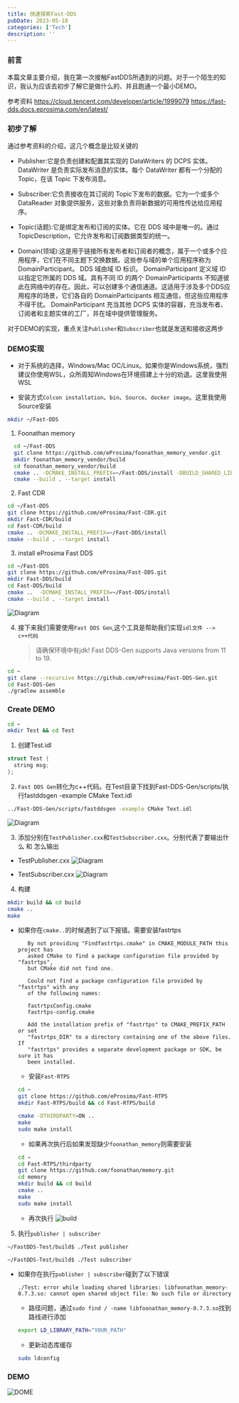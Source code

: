 ```yaml
---
title: 快速探索Fast-DDS
pubDate: 2023-05-18
categories: ['Tech']
description: ''
---
```


### 前言

本篇文章主要介绍，我在第一次接触FastDDS所遇到的问题。对于一个陌生的知识，我认为应该去初步了解它是做什么的、并且跑通一个最小DEMO。

参考资料
https://cloud.tencent.com/developer/article/1999079
https://fast-dds.docs.eprosima.com/en/latest/

### 初步了解

通过参考资料的介绍，这几个概念是比较关键的

- Publisher:它是负责创建和配置其实现的 DataWriters 的 DCPS 实体。 DataWriter 是负责实际发布消息的实体。每个 DataWriter 都有一个分配的 Topic，在该 Topic 下发布消息。

- Subscriber:它负责接收在其订阅的 Topic下发布的数据。它为一个或多个 DataReader 对象提供服务，这些对象负责将新数据的可用性传达给应用程序。

- Topic(话题):它是绑定发布和订阅的实体。它在 DDS 域中是唯一的。通过TopicDescription，它允许发布和订阅数据类型的统一。

- Domain(领域):这是用于链接所有发布者和订阅者的概念，属于一个或多个应用程序，它们在不同主题下交换数据。这些参与域的单个应用程序称为 DomainParticipant。 DDS 域由域 ID 标识。 DomainParticipant 定义域 ID 以指定它所属的 DDS 域。具有不同 ID 的两个 DomainParticipants 不知道彼此在网络中的存在。因此，可以创建多个通信通道。这适用于涉及多个DDS应用程序的场景，它们各自的 DomainParticipants 相互通信，但这些应用程序不得干扰。 DomainParticipant 充当其他 DCPS 实体的容器，充当发布者、订阅者和主题实体的工厂，并在域中提供管理服务。

对于DEMO的实现，重点关注`Publisher`和`Subscriber`也就是发送和接收这两步

### DEMO实现

- 对于系统的选择，Windows/Mac OC/Linux。如果你是Windows系统，强烈建议你使用WSL，众所周知Windows在环境搭建上十分的劝退。这里我使用WSL

- 安装方式`Colcon installation`、`bin`、`Source`、`docker image`。这里我使用Source安装

```bash
mkdir ~/Fast-DDS
```

1. Foonathan memory

```bash
  cd ~/Fast-DDS
  git clone https://github.com/eProsima/foonathan_memory_vendor.git
  mkdir foonathan_memory_vendor/build
  cd foonathan_memory_vendor/build
  cmake .. -DCMAKE_INSTALL_PREFIX=~/Fast-DDS/install -DBUILD_SHARED_LIBS=ON
  cmake --build . --target install
```

2. Fast CDR

```bash
cd ~/Fast-DDS
git clone https://github.com/eProsima/Fast-CDR.git
mkdir Fast-CDR/build
cd Fast-CDR/build
cmake .. -DCMAKE_INSTALL_PREFIX=~/Fast-DDS/install
cmake --build . --target install
```

3. install eProsima Fast DDS

```bash
cd ~/Fast-DDS
git clone https://github.com/eProsima/Fast-DDS.git
mkdir Fast-DDS/build
cd Fast-DDS/build
cmake ..  -DCMAKE_INSTALL_PREFIX=~/Fast-DDS/install
cmake --build . --target install
```

![Diagram](../assets/fastdds/install.png)

4. 接下来我们需要使用`Fast DDS Gen`,这个工具是帮助我们实现`idl文件 --> c++代码`
   > 请确保环境中有jdk! Fast DDS-Gen supports Java versions from 11 to 19.

```bash
cd ~
git clone --recursive https://github.com/eProsima/Fast-DDS-Gen.git
cd Fast-DDS-Gen
./gradlew assemble
```

### Create DEMO

```bash
cd ~
mkdir Test && cd Test
```

1. 创建Test.idl

```c++
struct Test {
  string msg;
};
```

2.  `Fast DDS Gen`转化为c++代码。在Test目录下找到Fast-DDS-Gen/scripts/执行fastddsgen -example CMake Text.idl

```bash
../Fast-DDS-Gen/scripts/fastddsgen -example CMake Text.idl
```

![Diagram](../assets/fastdds/gen.png)

3. 添加分别在`TestPublisher.cxx`和`TestSubscriber.cxx`。分别代表了要输出什么 和 怎么输出

- TestPublisher.cxx
  ![Diagram](../assets/fastdds/Pub.png)

- TestSubscriber.cxx
  ![Diagram](../assets/fastdds/Sub.png)

4. 构建

```bash
mkdir build && cd build
cmake ..
make
```

- 如果你在`cmake..`的时候遇到了以下报错。需要安装fastrtps

  ```text
     By not providing "Findfastrtps.cmake" in CMAKE_MODULE_PATH this project has
     asked CMake to find a package configuration file provided by "fastrtps",
     but CMake did not find one.

     Could not find a package configuration file provided by "fastrtps" with any
     of the following names:

     fastrtpsConfig.cmake
     fastrtps-config.cmake

     Add the installation prefix of "fastrtps" to CMAKE_PREFIX_PATH or set
     "fastrtps_DIR" to a directory containing one of the above files.  If
     "fastrtps" provides a separate development package or SDK, be sure it has
     been installed.
  ```

  - 安装`Fast-RTPS`

  ```bash
  cd ~
  git clone https://github.com/eProsima/Fast-RTPS
  mkdir Fast-RTPS/build && cd Fast-RTPS/build

  cmake -DTHIRDPARTY=ON ..
  make
  sudo make install
  ```

  - 如果再次执行后如果发现缺少`foonathan_memory`则需要安装

  ```bash
  cd ~
  cd Fast-RTPS/thirdparty
  git clone https://github.com/foonathan/memory.git
  cd memory
  mkdir build && cd build
  cmake ..
  make
  sudo make install
  ```

  - 再次执行
    ![build](../assets/fastdds/test-build.png)

5. 执行`publisher | subscriber`

```bash
~/FastDDS-Test/build$ ./Test publisher
```

```bash
~/FastDDS-Test/build$ ./Test subscriber
```

- 如果你在执行`publisher | subscriber`碰到了以下错误

  ```text
  ./Test: error while loading shared libraries: libfoonathan_memory-0.7.3.so: cannot open shared object file: No such file or directory
  ```

  - 路径问题，通过`sudo find / -name libfoonathan_memory-0.7.3.so`找到路线进行添加

  ```bash
  export LD_LIBRARY_PATH="YOUR_PATH"
  ```

  - 更新动态库缓存

  ```bash
  sudo ldconfig
  ```

### DEMO

![DOME](../assets/fastdds/Pub-Sub.png)
